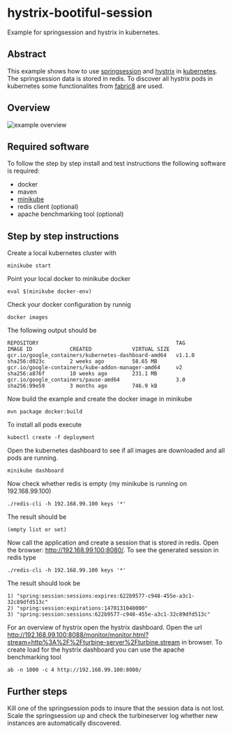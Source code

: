 # hystrix-bootiful-session
Example for springsession and hystrix in kubernetes.

## Abstract
This example shows how to use [springsession](http://projects.spring.io/spring-session/) and [hystrix](https://github.com/Netflix/Hystrix/wiki) in [kubernetes](http://kubernetes.io/). 
The springsession data is stored in redis. To discover all hystrix pods in kubernetes some functionalites from [fabric8](https://fabric8.io/) are used.

## Overview
![example overview](https://raw.githubusercontent.com/pbolle/hystrix-bootiful-session/master/doc/overview.png)

## Required software
To follow the step by step install and test instructions the following software is required:
- docker
- maven
- [minikube](https://github.com/kubernetes/minikube) 
- redis client (optional)
- apache benchmarking tool (optional)

## Step by step  instructions

Create a local kubernetes cluster with
```
minikube start
```
Point your local docker to minikube docker
```
eval $(minikube docker-env)
```
Check your docker configuration by runnig
```
docker images
```
The following output should be
```
REPOSITORY                                            TAG                 IMAGE ID            CREATED             VIRTUAL SIZE
gcr.io/google_containers/kubernetes-dashboard-amd64   v1.1.0              sha256:d023c        2 weeks ago         58.65 MB
gcr.io/google-containers/kube-addon-manager-amd64     v2                  sha256:a876f        10 weeks ago        231.1 MB
gcr.io/google_containers/pause-amd64                  3.0                 sha256:99e59        3 months ago        746.9 kB
```
Now build the example and create the docker image in minikube
```
mvn package docker:build 
```
To install all pods execute
```
kubectl create -f deployment
```
Open the kubernetes dashboard to see if all images are downloaded and all pods are running.
```
minikube dashboard
```
Now check whether redis is empty (my minikube is running on 192.168.99.100)
```
./redis-cli -h 192.168.99.100 keys '*'
```
The result should be
```
(empty list or set)
```
Now call the application and create a session that is stored in redis. Open the browser: http://192.168.99.100:8080/.
To see the generated session in redis type
```
./redis-cli -h 192.168.99.100 keys '*'
```
The result should look be
```
1) "spring:session:sessions:expires:622b9577-c948-455e-a3c1-32c89dfd513c"
2) "spring:session:expirations:1470131040000"
3) "spring:session:sessions:622b9577-c948-455e-a3c1-32c89dfd513c"
```
For an overview of hystrix open the  hystrix dashboard. Open the url http://192.168.99.100:8088/monitor/monitor.html?stream=http%3A%2F%2Fturbine-server%2Fturbine.stream in browser.
To create load for the hystrix dashboard you can use the apache benchmarking tool 
```
ab -n 1000 -c 4 http://192.168.99.100:8080/
```

## Further steps
Kill one of the springsession pods to insure that the session data is not lost.
Scale the springsession up and check the turbineserver log whether new instances are automatically discovered. 